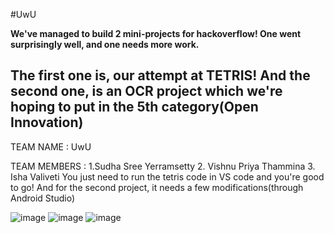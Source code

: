#UwU


**We've managed to build 2 mini-projects for hackoverflow! One went surprisingly well, and one needs more work.**

## The first one is, our attempt at TETRIS! And the second one, is an OCR project which we're hoping to put in the 5th category(Open Innovation)

TEAM NAME    : UwU

TEAM MEMBERS : 1.Sudha Sree Yerramsetty 
               2. Vishnu Priya Thammina
               3. Isha Valiveti 
You just need to run the tetris code in VS code and you're good to go! And for the second project, it needs a few modifications(through Android Studio)


![image](https://user-images.githubusercontent.com/78261234/139589058-0cc3eacd-7b15-4b4b-97e1-d2fb28961890.png)
![image](https://user-images.githubusercontent.com/78261234/139589092-927fe116-0d8b-4827-a10d-57b7f77bde45.png)
![image](https://user-images.githubusercontent.com/78261234/139589101-a0382e3b-e7f1-4ff2-ac20-9ad24e1409f2.png)
